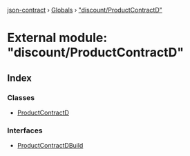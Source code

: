 [json-contract](../README.md) › [Globals](../globals.md) › ["discount/ProductContractD"](_discount_productcontractd_.md)

# External module: "discount/ProductContractD"

## Index

### Classes

* [ProductContractD](../classes/_discount_productcontractd_.productcontractd.md)

### Interfaces

* [ProductContractDBuild](../interfaces/_discount_productcontractd_.productcontractdbuild.md)
